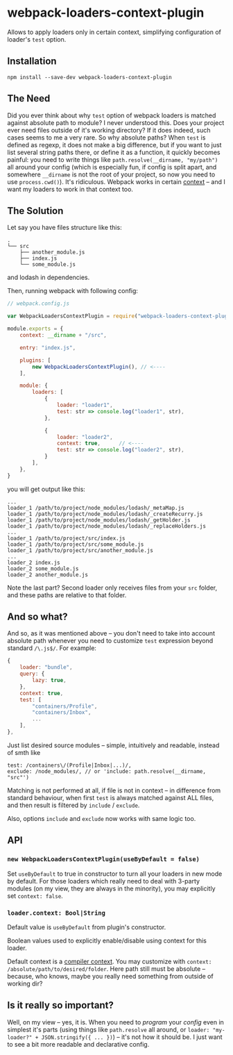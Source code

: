 # webpack-loaders-context-plugin

Allows to apply loaders only in certain context, simplifying configuration of loader's `test` option.

## Installation

```
npm install --save-dev webpack-loaders-context-plugin
```

## The Need

Did you ever think about why `test` option of webpack loaders is matched against absolute path to module? I never understood this. Does your project ever need files outside of it's working directory? If it does indeed, such cases seems to me a very rare. So why absolute paths? When `test` is defined as regexp, it does not make a big difference, but if you want to just list several string paths there, or define it as a function, it quickly becomes painful: you need to write things like `path.resolve(__dirname, "my/path")` all around your config (which is especially fun, if config is split apart, and somewhere `__dirname` is not the root of your project, so now you need to use `process.cwd()`). It's ridiculous. Webpack works in certain [context](https://webpack.github.io/docs/configuration.html#context) – and I want my loaders to work in that context too.

## The Solution

Let say you have files structure like this:
```
.
└── src
	├── another_module.js
	├── index.js
	└── some_module.js
```
and lodash in dependencies.

Then, running webpack with following config:

```js
// webpack.config.js

var WebpackLoadersContextPlugin = require("webpack-loaders-context-plugin")

module.exports = {
	context: __dirname + "/src",

	entry: "index.js",

	plugins: [
		new WebpackLoadersContextPlugin(), // <----
	],

	module: {
		loaders: [
			{
				loader: "loader1",
				test: str => console.log("loader1", str),
			},

			{
				loader: "loader2",
				context: true, 		// <----
				test: str => console.log("loader2", str),
			}
		],
	},
}
```

you will get output like this:

```
...
loader_1 /path/to/project/node_modules/lodash/_metaMap.js
loader_1 /path/to/project/node_modules/lodash/_createRecurry.js
loader_1 /path/to/project/node_modules/lodash/_getHolder.js
loader_1 /path/to/project/node_modules/lodash/_replaceHolders.js
...
loader_1 /path/to/project/src/index.js
loader_1 /path/to/project/src/some_module.js
loader_1 /path/to/project/src/another_module.js
...
loader_2 index.js
loader_2 some_module.js
loader_2 another_module.js
```

Note the last part? Second loader only receives files from your `src` folder, and these paths are relative to that folder.

## And so what?

And so, as it was mentioned above – you don't need to take into account absolute path whenever you need to customize `test` expression beyond standard `/\.js$/`. For example:
```js
{
	loader: "bundle",
	query: {
		lazy: true,
	},
	context: true,
	test: [
		"containers/Profile",
		"containers/Inbox",
		...
	],
},
```

Just list desired source modules – simple, intuitively and readable, instead of smth like

```
test: /containers\/(Profile|Inbox|...)/,
exclude: /node_modules/, // or 'include: path.resolve(__dirname, "src"')
```

Matching is not performed at all, if file is not in context – in difference from standard behaviour, when first `test` is always matched against ALL files, and then result is filtered by `include` / `exclude`.

Also, options `include` and `exclude` now works with same logic too.

## API

### `new WebpackLoadersContextPlugin(useByDefault = false)`

Set `useByDefault` to true in constructor to turn all your loaders in new mode by default.
For those loaders which really need to deal with 3-party modules (on my view, they are always in the minority), you may explicitly set `context: false`.

### `loader.context: Bool|String`

Default value is `useByDefault` from plugin's constructor.

Boolean values used to explicitly enable/disable using context for this loader.

Default context is a [compiler context](https://webpack.github.io/docs/configuration.html#context).
You may customize with `context: /absolute/path/to/desired/folder`. 
Here path still must be absolute – because, who knows, maybe you really need something from outside of working dir?

## Is it really so important?

Well, on my view – yes, it is. When you need to *program* your *config* even in simplest it's parts (using things like `path.resolve` all around, or `loader: "my-loader?" + JSON.stringify({ ... })`) – it's not how it should be. 
I just want to see a bit more readable and declarative config.